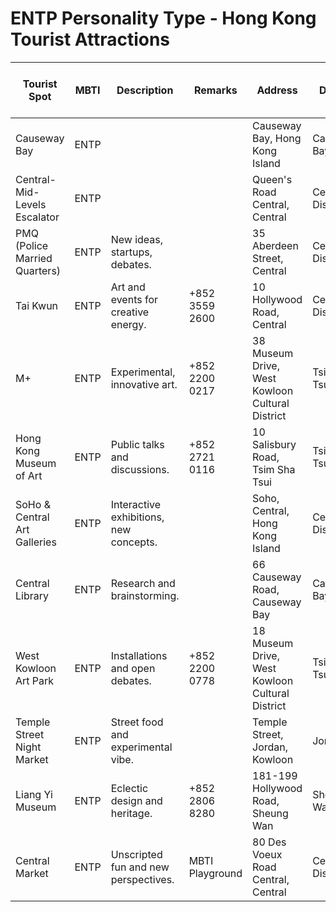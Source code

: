 # ENTP Personality Type - Hong Kong Tourist Attractions

| Tourist Spot | MBTI | Description | Remarks | Address | District | Location | Operating Hours (Mon-Fri) | Operating Hours (Sat-Sun) | Operating Hours (Public Holiday) | Full Day |
| --- | --- | --- | --- | --- | --- | --- | --- | --- | --- | --- |
| Causeway Bay | ENTP |  |  | Causeway Bay, Hong Kong Island | Causeway Bay | Hong Kong Island |  |  |  |  |
| Central-Mid-Levels Escalator | ENTP |  |  | Queen's Road Central, Central | Central District | Hong Kong Island | 6:00 AM–12:00 AM | 6:00 AM–12:00 AM | 6:00 AM–12:00 AM |  |
| PMQ (Police Married Quarters) | ENTP | New ideas, startups, debates. |  | 35 Aberdeen Street, Central | Central District | Hong Kong Island | 7:00 AM–11:00 PM | 7:00 AM–11:00 PM | 7:00 AM–11:00 PM |  |
| Tai Kwun | ENTP | Art and events for creative energy. | +852 3559 2600 | 10 Hollywood Road, Central | Central District | Hong Kong Island | 11:00 AM–8:00 PM | 11:00 AM–8:00 PM | 11:00 AM–8:00 PM |  |
| M+ | ENTP | Experimental, innovative art. | +852 2200 0217 | 38 Museum Drive, West Kowloon Cultural District | Tsim Sha Tsui | Kowloon | 10:00 AM–6:00 PM (Closed Mon) | 10:00 AM–6:00 PM | 10:00 AM–6:00 PM |  |
| Hong Kong Museum of Art | ENTP | Public talks and discussions. | +852 2721 0116 | 10 Salisbury Road, Tsim Sha Tsui | Tsim Sha Tsui | Kowloon | 10:00 AM–6:00 PM (Closed Tue) | 10:00 AM–7:00 PM | 10:00 AM–7:00 PM |  |
| SoHo & Central Art Galleries | ENTP | Interactive exhibitions, new concepts. |  | Soho, Central, Hong Kong Island | Central District | Hong Kong Island |  |  |  |  |
| Central Library | ENTP | Research and brainstorming. |  | 66 Causeway Road, Causeway Bay | Causeway Bay | Hong Kong Island | 10:00 AM–9:00 PM | 10:00 AM–9:00 PM | 10:00 AM–9:00 PM |  |
| West Kowloon Art Park | ENTP | Installations and open debates. | +852 2200 0778 | 18 Museum Drive, West Kowloon Cultural District | Tsim Sha Tsui | Kowloon | 6:00 AM–11:00 PM | 6:00 AM–11:00 PM | 6:00 AM–11:00 PM |  |
| Temple Street Night Market | ENTP | Street food and experimental vibe. |  | Temple Street, Jordan, Kowloon | Jordan | Kowloon | 4:00 PM–12:00 AM | 4:00 PM–12:00 AM | 4:00 PM–12:00 AM |  |
| Liang Yi Museum | ENTP | Eclectic design and heritage. | +852 2806 8280 | 181-199 Hollywood Road, Sheung Wan | Sheung Wan | Hong Kong Island | 10:00 AM–6:00 PM (Closed Mon) | 10:00 AM–6:00 PM | 10:00 AM–6:00 PM |  |
| Central Market | ENTP | Unscripted fun and new perspectives. | MBTI Playground | 80 Des Voeux Road Central, Central | Central District | Hong Kong Island | 10:00 AM–10:00 PM | 10:00 AM–10:00 PM | 10:00 AM–10:00 PM |  |
